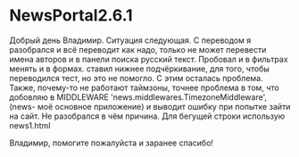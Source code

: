 # NewsPortal2.6.1
Добрый день Владимир.
Ситуация следующая. 
С переводом я разобрался и всё переводит как надо, только не может перевести имена авторов и в панели поиска русский текст. Пробовал и в фильтрах менять и в формах. ставил нижнее подчёркивание, для того, чтобы переводился тест, но это не помогло. С этим осталась проблема.
Также, почему-то не работают таймзоны, точнее проблема в том, что добовляю в MIDDLEWARE 'news.middlewares.TimezoneMiddleware', (news- моё основное приложение) и выводит ошибку при попытке зайти на сайт. Не разобрался в чём причина.
Для бегущей строки использую news1.html

Владимир, помогите пожалуйста и заранее спасибо!
